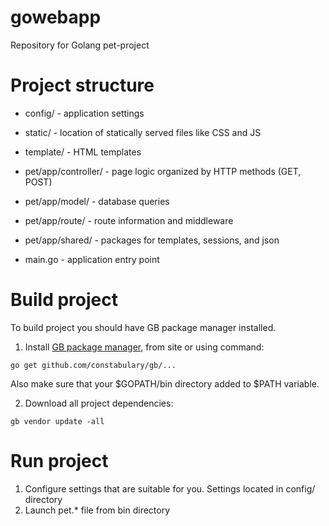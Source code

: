 # gowebapp
Repository for Golang pet-project

# Project structure
- config/       - application settings
- static/       - location of statically served files like CSS and JS
- template/     - HTML templates

- pet/app/controller/   - page logic organized by HTTP methods (GET, POST)
- pet/app/model/        - database queries
- pet/app/route/        - route information and middleware
- pet/app/shared/       - packages for templates, sessions, and json

- main.go   - application entry point

# Build project
To build project you should have GB package manager installed.
1. Install [GB package manager](https://getgb.io/), from site or using command:
```
go get github.com/constabulary/gb/...
```
Also make sure that your $GOPATH/bin directory added to $PATH variable.

2. Download all project dependencies:
```
gb vendor update -all
```

# Run project
1. Configure settings that are suitable for you. Settings located in config/ directory
2. Launch pet.* file from bin directory